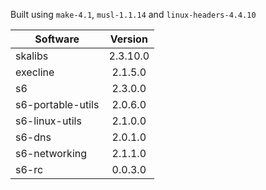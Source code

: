 Built using `make-4.1`, `musl-1.1.14` and `linux-headers-4.4.10`

| Software | Version |
| -------- |:-------:|
| skalibs | 2.3.10.0 |
| execline | 2.1.5.0 |
| s6 | 2.3.0.0 |
| s6-portable-utils | 2.0.6.0 |
| s6-linux-utils | 2.1.0.0 |
| s6-dns | 2.0.1.0 |
| s6-networking | 2.1.1.0 |
| s6-rc | 0.0.3.0 |


